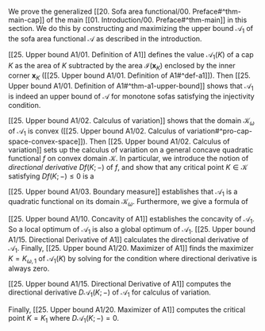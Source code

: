 We prove the generalized [[20. Sofa area functional/00. Preface#^thm-main-cap]] of the main [[01. Introduction/00. Preface#^thm-main]] in this section. We do this by constructing and maximizing the upper bound $\mathcal{A}_1$ of the sofa area functional $\mathcal{A}$ as described in the introduction.

[[25. Upper bound A1/01. Definition of A1]] defines the value $\mathcal{A}_1(K)$ of a cap $K$ as the area of $K$ subtracted by the area $\mathcal{I}(\mathbf{x}_K)$ enclosed by the inner corner $\mathbf{x}_K$ ([[25. Upper bound A1/01. Definition of A1#^def-a1]]). Then [[25. Upper bound A1/01. Definition of A1#^thm-a1-upper-bound]] shows that $\mathcal{A}_1$ is indeed an upper bound of $\mathcal{A}$ for monotone sofas satisfying the injectivity condition.

[[25. Upper bound A1/02. Calculus of variation]] shows that the domain $\mathcal{K}_\omega$ of $\mathcal{A}_1$ is convex ([[25. Upper bound A1/02. Calculus of variation#^pro-cap-space-convex-space]]). Then [[25. Upper bound A1/02. Calculus of variation]] sets up the calculus of variation on a general concave quadratic functional $f$ on convex domain $\mathcal{K}$. In particular, we introduce the notion of _directional derivative_ $Df(K; -)$ of $f$, and show that any critical point $K \in \mathcal{K}$ satisfying $D f(K; -) \leq 0$ is a 

[[25. Upper bound A1/03. Boundary measure]] establishes that $\mathcal{A}_1$ is a quadratic functional on its domain $\mathcal{K}_\omega$. Furthermore, we give a formula of 

[[25. Upper bound A1/10. Concavity of A1]] establishes the concavity of $\mathcal{A}_1$. So a local optimum of $\mathcal{A}_1$ is also a global optimum of $\mathcal{A}_1$. [[25. Upper bound A1/15. Directional Derivative of A1]] calculates the directional derivative of $\mathcal{A}_1$. Finally, [[25. Upper bound A1/20. Maximizer of A1]] finds the maximizer $K = K_{\omega, 1}$ of $\mathcal{A}_1(K)$ by solving for the condition where directional derivative is always zero.

[[25. Upper bound A1/15. Directional Derivative of A1]] computes the directional derivative $D\mathcal{A}_1(K; -)$ of $\mathcal{A}_1$ for calculus of variation.

Finally, [[25. Upper bound A1/20. Maximizer of A1]] computes the critical point $K = K_1$ where $D\mathcal{A}_1(K; -) = 0$. 